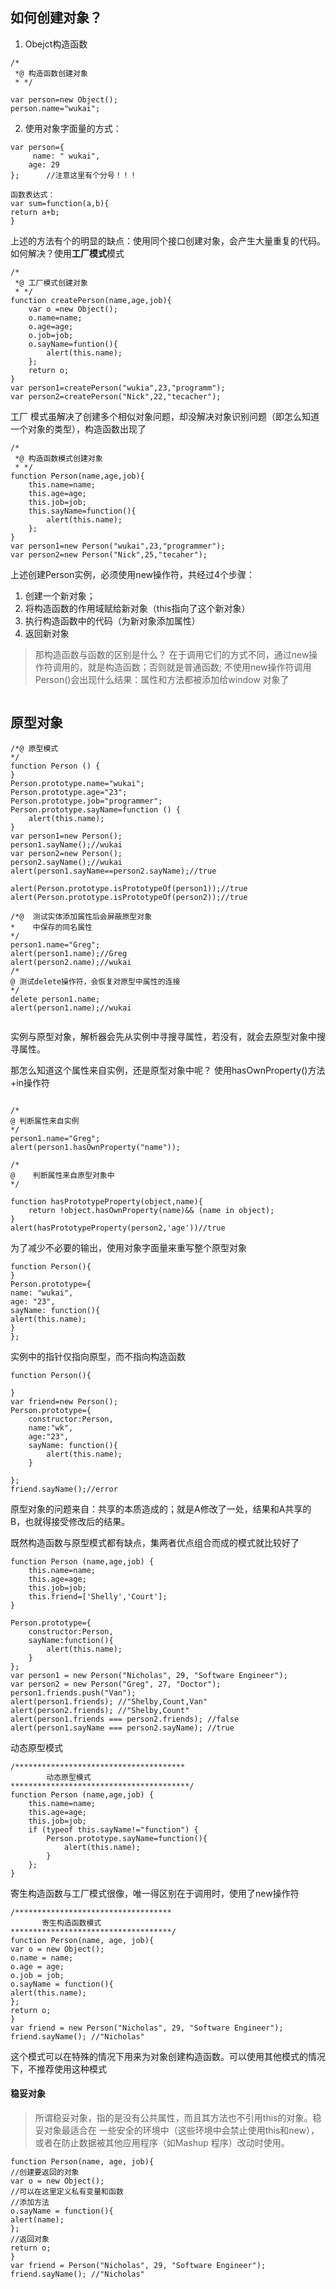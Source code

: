 ## 如何创建对象？
1.  Obejct构造函数
```
/*
 *@ 构造函数创建对象
 * */

var person=new Object();
person.name="wukai";
```
2. 使用对象字面量的方式：
```
var person={
     name: " wukai",
    age: 29
};      //注意这里有个分号！！！

函数表达式：
var sum=function(a,b){
return a+b;
}
```
上述的方法有个的明显的缺点：使用同个接口创建对象，会产生大量重复的代码。如何解决？使用**工厂模式**模式

```
/*
 *@ 工厂模式创建对象
 * */
function createPerson(name,age,job){
	var o =new Object();
	o.name=name;
	o.age=age;
	o.job=job;
	o.sayName=funtion(){
		alert(this.name);
	};
	return o;
}
var person1=createPerson("wukia",23,"programm");
var person2=createPerson("Nick",22,"tecacher");
```
工厂 模式虽解决了创建多个相似对象问题，却没解决对象识别问题（即怎么知道一个对象的类型），构造函数出现了
```
/*
 *@ 构造函数模式创建对象
 * */
function Person(name,age,job){
	this.name=name;
	this.age=age;
	this.job=job;
	this.sayName=function(){
		alert(this.name);
	};
}
var person1=new Person("wukai",23,"programmer");
var person2=new Person("Nick",25,"tecaher");
```
上述创建Person实例，必须使用new操作符，共经过4个步骤：
1. 创建一个新对象；
2. 将构造函数的作用域赋给新对象（this指向了这个新对象）
3. 执行构造函数中的代码（为新对象添加属性）
4. 返回新对象

> 那构造函数与函数的区别是什么？
在于调用它们的方式不同，通过new操作符调用的，就是构造函数；否则就是普通函数;
不使用new操作符调用Person()会出现什么结果：属性和方法都被添加给window
对象了

```

```

## 原型对象
```
/*@ 原型模式
*/
function Person () {
}
Person.prototype.name="wukai";
Person.prototype.age="23";
Person.prototype.job="programmer";
Person.prototype.sayName=function () {
	alert(this.name);
}
var person1=new Person();
person1.sayName();//wukai
var person2=new Person();
person2.sayName();//wukai
alert(person1.sayName==person2.sayName);//true

alert(Person.prototype.isPrototypeOf(person1));//true
alert(Person.prototype.isPrototypeOf(person2));//true

/*@  测试实体添加属性后会屏蔽原型对象
*    中保存的同名属性  
*/
person1.name="Greg";
alert(person1.name);//Greg
alert(person2.name);//wukai
/*
@ 测试delete操作符，会恢复对原型中属性的连接
*/
delete person1.name;
alert(person1.name);//wukai


```
实例与原型对象，解析器会先从实例中寻搜寻属性，若没有，就会去原型对象中搜寻属性。

那怎么知道这个属性来自实例，还是原型对象中呢？
使用hasOwnProperty()方法+in操作符
```

/*
@ 判断属性来自实例
*/
person1.name="Greg";
alert(person1.hasOwnProperty("name"));

/*
@    判断属性来自原型对象中
*/

function hasPrototypeProperty(object,name){
	return !object.hasOwnProperty(name)&& (name in object);
}
alert(hasPrototypeProperty(person2,'age'))//true
```
为了减少不必要的输出，使用对象字面量来重写整个原型对象
```
function Person(){
}
Person.prototype={
name: "wukai",
age: "23",
sayName: function(){
alert(this.name);
}
};
```
实例中的指针仅指向原型，而不指向构造函数
```
function Person(){

}
var friend=new Person();
Person.prototype={
	constructor:Person,
	name:"wk",
	age:"23",
	sayName: function(){
		alert(this.name);
	}

};
friend.sayName();//error
```
原型对象的问题来自：共享的本质造成的；就是A修改了一处，结果和A共享的B，也就得接受修改后的结果。

既然构造函数与原型模式都有缺点，集两者优点组合而成的模式就比较好了
```
function Person (name,age,job) {
	this.name=name;
	this.age=age;
	this.job=job;
	this.friend=['Shelly','Court'];
}

Person.prototype={
	constructor:Person,
	sayName:function(){
		alert(this.name);
	}
};
var person1 = new Person("Nicholas", 29, "Software Engineer"); 
var person2 = new Person("Greg", 27, "Doctor"); 
person1.friends.push("Van"); 
alert(person1.friends); //"Shelby,Count,Van" 
alert(person2.friends); //"Shelby,Count" 
alert(person1.friends === person2.friends); //false 
alert(person1.sayName === person2.sayName); //true 
```
动态原型模式
```
/**************************************
        动态原型模式
****************************************/
function Person (name,age,job) {
	this.name=name;
	this.age=age;
	this.job=job;
	if (typeof this.sayName!="function") {
		Person.prototype.sayName=function(){
			alert(this.name);
		}
	};
}
```
寄生构造函数与工厂模式很像，唯一得区别在于调用时，使用了new操作符
```
/***********************************
       寄生构造函数模式
************************************/
function Person(name, age, job){ 
var o = new Object(); 
o.name = name; 
o.age = age; 
o.job = job; 
o.sayName = function(){ 
alert(this.name); 
}; 
return o; 
} 
var friend = new Person("Nicholas", 29, "Software Engineer"); 
friend.sayName(); //"Nicholas" 
```
这个模式可以在特殊的情况下用来为对象创建构造函数。可以使用其他模式的情况下，不推荐使用这种模式

#### 稳妥对象
> 所谓稳妥对象，指的是没有公共属性，而且其方法也不引用this的对象。稳妥对象最适合在
一些安全的环境中（这些环境中会禁止使用this和new），或者在防止数据被其他应用程序（如Mashup
程序）改动时使用。

```
function Person(name, age, job){ 
//创建要返回的对象
var o = new Object(); 
//可以在这里定义私有变量和函数
//添加方法
o.sayName = function(){ 
alert(name); 
}; 
//返回对象
return o; 
} 
var friend = Person("Nicholas", 29, "Software Engineer"); 
friend.sayName(); //"Nicholas" 
```



